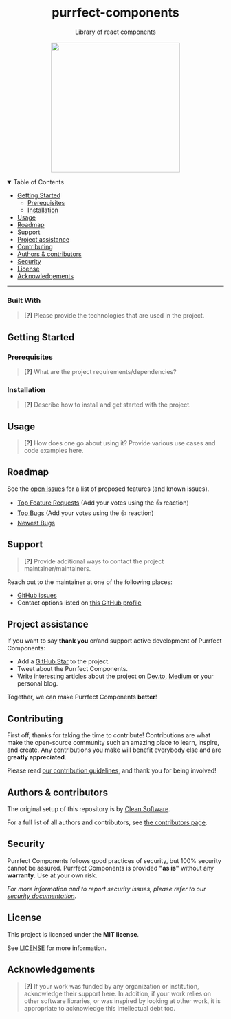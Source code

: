 <h1 align="center">purrfect-components</h1>
<p align="center">
Library of react components
  <br/>
  <br/>
<img  src="https://cdn.discordapp.com/attachments/768646098964709446/934888574011195442/5fzL.gif" width="300px"  />
</p>

<details open="open">
<summary>Table of Contents</summary>

- [Getting Started](#getting-started)
  - [Prerequisites](#prerequisites)
  - [Installation](#installation)
- [Usage](#usage)
- [Roadmap](#roadmap)
- [Support](#support)
- [Project assistance](#project-assistance)
- [Contributing](#contributing)
- [Authors & contributors](#authors--contributors)
- [Security](#security)
- [License](#license)
- [Acknowledgements](#acknowledgements)

</details>


---
### Built With

> **[?]**
> Please provide the technologies that are used in the project.

## Getting Started

### Prerequisites

> **[?]**
> What are the project requirements/dependencies?

### Installation

> **[?]**
> Describe how to install and get started with the project.

## Usage

> **[?]**
> How does one go about using it?
> Provide various use cases and code examples here.

## Roadmap

See the [open issues](https://github.com/Clean-Software/purrfect-components/issues) for a list of proposed features (and known issues).

- [Top Feature Requests](https://github.com/Clean-Software/purrfect-components/issues?q=label%3Aenhancement+is%3Aopen+sort%3Areactions-%2B1-desc) (Add your votes using the 👍 reaction)
- [Top Bugs](https://github.com/Clean-Software/purrfect-components/issues?q=is%3Aissue+is%3Aopen+label%3Abug+sort%3Areactions-%2B1-desc) (Add your votes using the 👍 reaction)
- [Newest Bugs](https://github.com/Clean-Software/purrfect-components/issues?q=is%3Aopen+is%3Aissue+label%3Abug)

## Support

> **[?]**
> Provide additional ways to contact the project maintainer/maintainers.

Reach out to the maintainer at one of the following places:

- [GitHub issues](https://github.com/Clean-Software/purrfect-components/issues/new?assignees=&labels=question&template=04_SUPPORT_QUESTION.md&title=support%3A+)
- Contact options listed on [this GitHub profile](https://github.com/Clean-Software)

## Project assistance

If you want to say **thank you** or/and support active development of Purrfect Components:

- Add a [GitHub Star](https://github.com/Clean-Software/purrfect-components) to the project.
- Tweet about the Purrfect Components.
- Write interesting articles about the project on [Dev.to](https://dev.to/), [Medium](https://medium.com/) or your personal blog.

Together, we can make Purrfect Components **better**!

## Contributing

First off, thanks for taking the time to contribute! Contributions are what make the open-source community such an amazing place to learn, inspire, and create. Any contributions you make will benefit everybody else and are **greatly appreciated**.


Please read [our contribution guidelines](docs/CONTRIBUTING.md), and thank you for being involved!

## Authors & contributors

The original setup of this repository is by [Clean Software](https://github.com/Clean-Software).

For a full list of all authors and contributors, see [the contributors page](https://github.com/Clean-Software/purrfect-components/contributors).

## Security

Purrfect Components follows good practices of security, but 100% security cannot be assured.
Purrfect Components is provided **"as is"** without any **warranty**. Use at your own risk.

_For more information and to report security issues, please refer to our [security documentation](docs/SECURITY.md)._

## License

This project is licensed under the **MIT license**.

See [LICENSE](LICENSE) for more information.

## Acknowledgements

> **[?]**
> If your work was funded by any organization or institution, acknowledge their support here.
> In addition, if your work relies on other software libraries, or was inspired by looking at other work, it is appropriate to acknowledge this intellectual debt too.
